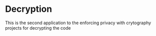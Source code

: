 # Decryption
 This is the second application to the enforcing privacy with crytography projects for decrypting the code

